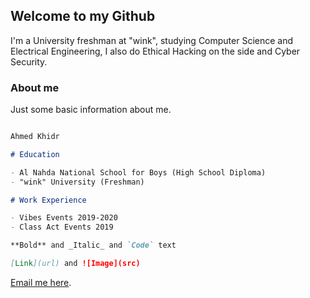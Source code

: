 ## Welcome to my Github

I'm a University freshman at "wink", studying Computer Science and Electrical Engineering, I also do Ethical Hacking on the side and Cyber Security.

### About me

Just some basic information about me.

```markdown

Ahmed Khidr

# Education

- Al Nahda National School for Boys (High School Diploma)
- "wink" University (Freshman)

# Work Experience

- Vibes Events 2019-2020
- Class Act Events 2019

**Bold** and _Italic_ and `Code` text

[Link](url) and ![Image](src)
```

[Email me here](mailto:ahmed@barrawi.xyz).
